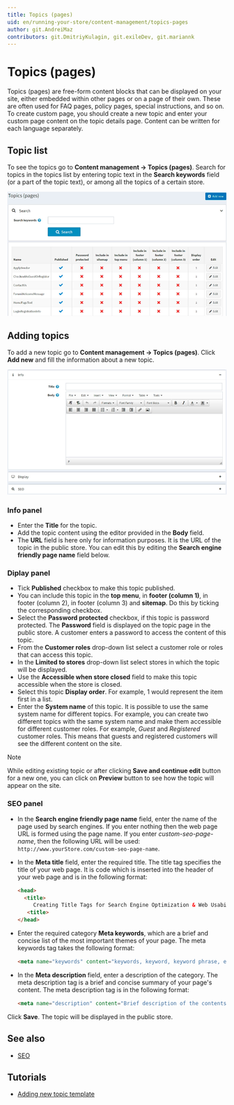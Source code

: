```yaml
---
title: Topics (pages)
uid: en/running-your-store/content-management/topics-pages
author: git.AndreiMaz
contributors: git.DmitriyKulagin, git.exileDev, git.mariannk
---
```


# Topics (pages)

Topics (pages) are free-form content blocks that can be displayed on your site, either embedded within other pages or on a page of their own. These are often used for FAQ pages, policy pages, special instructions, and so on. To create custom page, you should create a new topic and enter your custom page content on the topic details page. Content can be written for each language separately.

## Topic list

To see the topics go to **Content management → Topics (pages)**.
Search for topics in the topics list by entering topic text in the **Search keywords** field (or a part of the topic text), or among all the topics of a certain store.

![p1](_static/topics-pages/topic-list.jpg)

## Adding topics

To add a new topic go to **Content management → Topics (pages)**.
Click **Add new** and fill the information about a new topic.

![p2](_static/topics-pages/new-topic.jpg)

### Info panel
* Enter the **Title** for the topic.
* Add the topic content using the editor provided in the **Body** field.
* The **URL** field is here only for information purposes. It is the URL of the topic in the public store. You can edit this by editing the **Search engine friendly page name** field below.

### Diplay panel
* Tick **Published** checkbox to make this topic published.
* You can include this topic in the **top menu**, in **footer (column 1)**, in footer (column 2), in footer (column 3) and **sitemap**. Do this by ticking the corresponding checkbox.
* Select the **Password protected** checkbox, if this topic is password protected. The **Password** field is displayed on the topic page in the public store. A customer enters a password to access the content of this topic.
* From the **Customer roles** drop-down list select a customer role or roles that can access this topic.
* In the **Limited to stores** drop-down list select stores in which the topic will be displayed.
* Use the **Accessible when store closed** field to make this topic accessible when the store is closed.
* Select this topic **Display order**. For example, 1 would represent the item first in a list.
* Enter the **System name** of this topic. It is possible to use the same system name for different topics. For example, you can create two different topics with the same system name and make them accessible for different customer roles. For example, *Guest* and *Registered* customer roles. This means that guests and registered customers will see the different content on the site. 

> [!NOTE]
>
> While editing existing topic or after clicking **Save and continue edit** button for a new one, you can click on **Preview** button to see how the topic will appear on the site.

### SEO panel
* In the **Search engine friendly page name** field, enter the name of the page used by search engines. If you enter nothing then the web page URL is formed using the page name. If you enter *custom-seo-page-name*, then the following URL will be used: `http://www.yourStore.com/custom-seo-page-name`.
* In the **Meta title** field, enter the required title. The title tag specifies the title of your web page. It is code which is inserted into the header of your web page and is in the following format:

   ```html
   <head>
     <title>
        Creating Title Tags for Search Engine Optimization & Web Usability
      <title>
   </head>
   ```
* Enter the required category **Meta keywords**, which are a brief and concise list of the most important themes of your page. The meta keywords tag takes the following format:

   ```html
   <meta name="keywords" content="keywords, keyword, keyword phrase, etc.">
   ```

* In the **Meta description** field, enter a description of the category. The meta description tag is a brief and concise summary of your page's content. The meta description tag is in the following format:

   ```html
   <meta name="description" content="Brief description of the contents of your page.">
   ```

Click **Save**. The topic will be displayed in the public store.

## See also

- [SEO](xref:en/running-your-store/search-engine-optimization)

## Tutorials

- [Adding new topic template](https://www.youtube.com/watch?v=M-g4Ux2GCaY)
